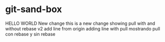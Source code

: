 # git-sand-box
HELLO WORLD
New change
this is a new change
showing pull with and without rebase v2
add line from origin
adding line with pull
mostrando pull con rebase y sin rebase

